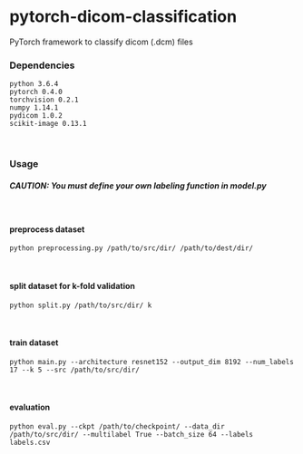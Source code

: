 # pytorch-dicom-classification
PyTorch framework to classify dicom (.dcm) files 
<br>

### Dependencies
```
python 3.6.4
pytorch 0.4.0
torchvision 0.2.1
numpy 1.14.1
pydicom 1.0.2
scikit-image 0.13.1
```
<br>


### Usage
##### CAUTION: You must define your own labeling function in model.py
<br>

#### preprocess dataset
```
python preprocessing.py /path/to/src/dir/ /path/to/dest/dir/
```
<br>

#### split dataset for k-fold validation
```
python split.py /path/to/src/dir/ k
```
<br>

#### train dataset
```
python main.py --architecture resnet152 --output_dim 8192 --num_labels 17 --k 5 --src /path/to/src/dir/
```
<br>

#### evaluation
```
python eval.py --ckpt /path/to/checkpoint/ --data_dir /path/to/src/dir/ --multilabel True --batch_size 64 --labels labels.csv
```
<br>
